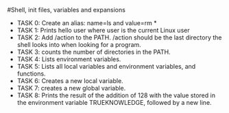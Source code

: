 #Shell, init files, variables and expansions

+ TASK 0: Create an alias: name=ls and value=rm *
+ TASK 1: Prints hello user where user is the current Linux user
+ TASK 2: Add /action to the PATH. /action should be the last directory the shell looks into when looking for a program.
+ TASK 3: counts the number of directories in the PATH.
+ TASK 4: Lists environment variables.
+ TASK 5: Lists all local variables and environment variables, and functions.
+ TASK 6: Creates a new local variable.
+ TASK 7: creates a new global variable.
+ TASK 8: Prints the result of the addition of 128 with the value stored in the environment variable TRUEKNOWLEDGE, followed by a new line.
